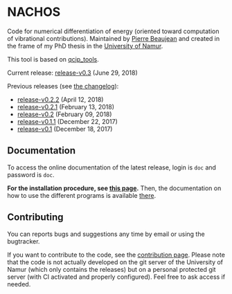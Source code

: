 # NACHOS

Code for numerical differentiation of energy (oriented toward computation of vibrational contributions).
Maintained by [Pierre Beaujean](pierre.beaujean@unamur.be) and created in the frame of my PhD thesis in the [University of Namur](https://www.unamur.be).

This tool is based on [qcip_tools](https://gitlab.unamur.be/chimie/lct/qcip_tools).

<!-- STABLE: -->
Current release: [release-v0.3](https://gitlab.unamur.be/chimie/lct/nachos/tree/release-v0.3) (June 29, 2018)

Previous releases (see [the changelog](./CHANGELOG.md)):
<!-- PREVIOUS: -->
+  [release-v0.2.2](https://gitlab.unamur.be/chimie/lct/nachos/tree/release-v0.2.2) (April 12, 2018)
+  [release-v0.2.1](https://gitlab.unamur.be/chimie/lct/nachos/tree/release-v0.2.1) (February 13, 2018)
+  [release-v0.2](https://gitlab.unamur.be/chimie/lct/nachos/tree/release-v0.2) (February 09, 2018)
+  [release-v0.1.1](https://gitlab.unamur.be/pierre.beaujean/nachos/tree/release-v0.1.1) (December 22, 2017)
+  [release-v0.1](https://gitlab.unamur.be/chimie/lct/nachos/tree/release-v0.1) (December 18, 2017)


## Documentation

To access the online documentation of the latest release, login is `doc` and password is `doc`.

**For the installation procedure, see [this page](http://perso.unamur.be/~pbeaujea/nachos/html/install.html).**
Then, the documentation on how to use the different programs is available [there](http://perso.unamur.be/~pbeaujea/nachos/html/use.html).


## Contributing

You can reports bugs and suggestions any time by email or using the bugtracker.

If you want to contribute to the code, see the [contribution page](./documentation/source/contributing.rst). 
Please note that the code is not actually developed on the git server of the University of Namur (which only contains the releases) but on a personal protected git server (with CI activated and properly configured). 
Feel free to ask access if needed.

